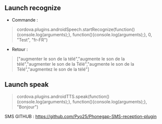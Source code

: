 ## Launch recognize
- Commande : 
> cordova.plugins.androidSpeech.startRecognize(function(){console.log(arguments);}, function(){console.log(arguments);}, 0, "Test", "fr-FR")

- Retour : 
> ["augmenter le son de la télé","augmente le son de la télé","augmenter le son de la Télé","augmente le son de la Télé","augmentez le son de la télé"]

## Launch speak
> cordova.plugins.androidTTS.speak(function(){console.log(arguments);}, function(){console.log(arguments);}, "Bonjour")

SMS GITHUB : https://github.com/Pyo25/Phonegap-SMS-reception-plugin

